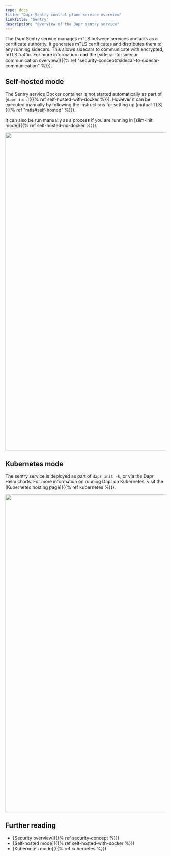 ```yaml
---
type: docs
title: "Dapr Sentry control plane service overview"
linkTitle: "Sentry"
description: "Overview of the Dapr sentry service"
---
```


The Dapr Sentry service manages mTLS between services and acts as a certificate authority. It generates mTLS certificates and distributes them to any running sidecars. This allows sidecars to communicate with encrypted, mTLS traffic. For more information read the [sidecar-to-sidecar communication overview]({{% ref "security-concept#sidecar-to-sidecar-communication" %}}). 

## Self-hosted mode

The Sentry service Docker container is not started automatically as part of [`dapr init`]({{% ref self-hosted-with-docker %}}). However it can be executed manually by following the instructions for setting up [mutual TLS]({{% ref "mtls#self-hosted" %}}).


It can also be run manually as a process if you are running in [slim-init mode]({{% ref self-hosted-no-docker %}}).

<img src="/images/security-mTLS-sentry-selfhosted.png" width=1000>

## Kubernetes mode

The sentry service is deployed as part of `dapr init -k`, or via the Dapr Helm charts. For more information on running Dapr on Kubernetes, visit the [Kubernetes hosting page]({{% ref kubernetes %}}).

<img src="/images/security-mTLS-sentry-kubernetes.png" width=1000>

## Further reading

- [Security overview]({{% ref security-concept %}})
- [Self-hosted mode]({{% ref self-hosted-with-docker %}})
- [Kubernetes mode]({{% ref kubernetes %}})
